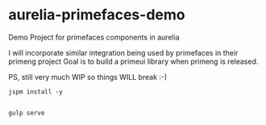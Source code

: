 # aurelia-primefaces-demo
Demo Project for primefaces components in aurelia

I will incorporate similar integration being used by primefaces in their primeng project
Goal is to build a primeui library when primeng is released.

PS, still very much WIP so things WILL break :-)

    jspm install -y


    gulp serve
